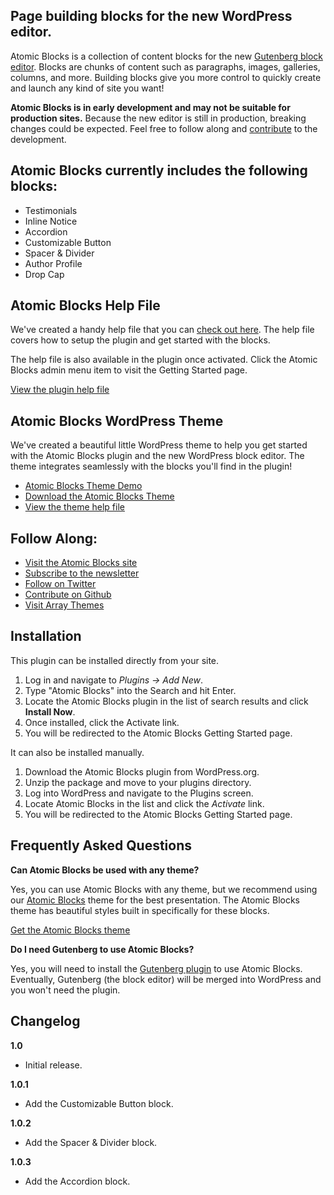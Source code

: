 ## Page building blocks for the new WordPress editor.

Atomic Blocks is a collection of content blocks for the new [Gutenberg block editor](https://atomicblocks.com/beginners-guide-gutenberg/?utm_source=WP.org%20Description%20Gberg%20Link&utm_campaign=wporg_desc_gberg_link). Blocks are chunks of content such as paragraphs, images, galleries, columns, and more. Building blocks give you more control to quickly create and launch any kind of site you want!

**Atomic Blocks is in early development and may not be suitable for production sites.** Because the new editor is still in production, breaking changes could be expected. Feel free to follow along and [contribute](https://github.com/ArrayHQ/atomic-blocks) to the development.

## Atomic Blocks currently includes the following blocks:

* Testimonials
* Inline Notice
* Accordion
* Customizable Button
* Spacer & Divider
* Author Profile
* Drop Cap

## Atomic Blocks Help File

We've created a handy help file that you can [check out here](https://atomicblocks.com/plugin-help-file/?utm_source=WP.org%20AB%20Help%20File&utm_campaign=wporg_ab_help_file). The help file covers how to setup the plugin and get started with the blocks. 

The help file is also available in the plugin once activated. Click the Atomic Blocks admin menu item to visit the Getting Started page.

[View the plugin help file](https://atomicblocks.com/plugin-help-file/?utm_source=WP.org%20AB%20Help%20File&utm_campaign=wporg_ab_help_file)

## Atomic Blocks WordPress Theme

We've created a beautiful little WordPress theme to help you get started with the Atomic Blocks plugin and the new WordPress block editor. The theme integrates seamlessly with the blocks you'll find in the plugin!

* [Atomic Blocks Theme Demo](https://preview.arraythemes.com/atomicblocks/?utm_source=WP.org%20AB%20Theme%20Demo%20Link&utm_campaign=wporg_ab_theme_demo_link)
* [Download the Atomic Blocks Theme](https://atomicblocks.com/?utm_source=WP.org%20AB%20Page&utm_campaign=wporg_ab_page)
* [View the theme help file](https://atomicblocks.com/theme-help-file/?utm_source=WP.org%20AB%20Theme%20Help%20File%20Link&utm_campaign=wporg_ab_theme_help_link)

## Follow Along:

* [Visit the Atomic Blocks site](https://atomicblocks.com/?utm_source=WP.org%20AB%20Page&utm_campaign=wporg_ab_page)
* [Subscribe to the newsletter](https://atomicblocks.com/subscribe?utm_source=WP.org%20AB%20Subscribe&utm_campaign=wporg_ab_subscribe)
* [Follow on Twitter](https://twitter.com/atomicblocks)
* [Contribute on Github](https://github.com/ArrayHQ/atomic-blocks)
* [Visit Array Themes](https://arraythemes.com/?utm_source=WP.org%20Array%20Link&utm_campaign=wporg_array_link)

## Installation

This plugin can be installed directly from your site.

1. Log in and navigate to _Plugins &rarr; Add New_.
2. Type "Atomic Blocks" into the Search and hit Enter.
3. Locate the Atomic Blocks plugin in the list of search results and click **Install Now**.
4. Once installed, click the Activate link.
5. You will be redirected to the Atomic Blocks Getting Started page.

It can also be installed manually.

1. Download the Atomic Blocks plugin from WordPress.org.
2. Unzip the package and move to your plugins directory.
3. Log into WordPress and navigate to the Plugins screen.
4. Locate Atomic Blocks in the list and click the *Activate* link.
5. You will be redirected to the Atomic Blocks Getting Started page.    

## Frequently Asked Questions

**Can Atomic Blocks be used with any theme?**

Yes, you can use Atomic Blocks with any theme, but we recommend using our [Atomic Blocks](https://atomicblocks.com/?utm_source=WP.org%20AB%20Page&utm_campaign=wporg_ab_page) theme for the best presentation. The Atomic Blocks theme has beautiful styles built in specifically for these blocks.

[Get the Atomic Blocks theme](https://atomicblocks.com/?utm_source=WP.org%20AB%20Theme%20Link&utm_campaign=wporg_ab_theme_link)

**Do I need Gutenberg to use Atomic Blocks?**

Yes, you will need to install the [Gutenberg plugin](https://wordpress.org/plugins/gutenberg/) to use Atomic Blocks. Eventually, Gutenberg (the block editor) will be merged into WordPress and you won't need the plugin.

## Changelog

**1.0**
* Initial release.

**1.0.1**
* Add the Customizable Button block.

**1.0.2**
* Add the Spacer & Divider block.

**1.0.3**
* Add the Accordion block.